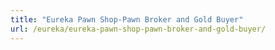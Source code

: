 ```yaml
---
title: "Eureka Pawn Shop-Pawn Broker and Gold Buyer"
url: /eureka/eureka-pawn-shop-pawn-broker-and-gold-buyer/
---
```

